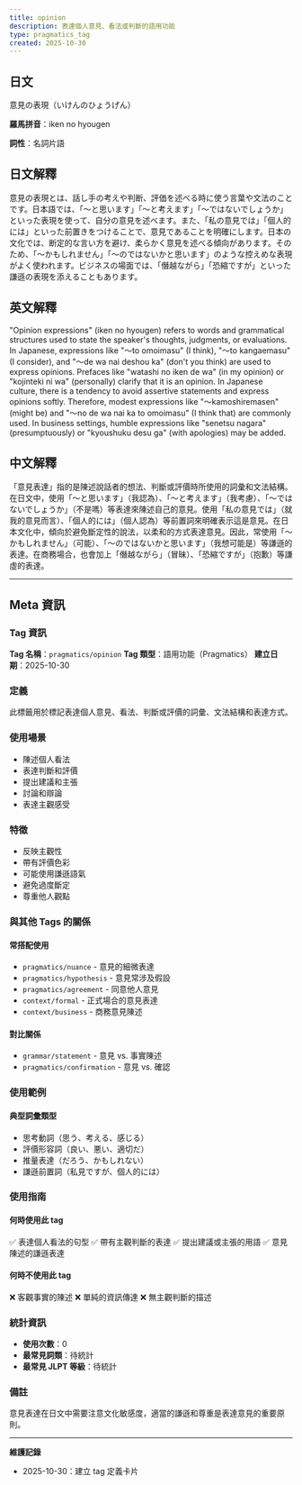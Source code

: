 ```yaml
---
title: opinion
description: 表達個人意見、看法或判斷的語用功能
type: pragmatics_tag
created: 2025-10-30
---
```


## 日文
意見の表現（いけんのひょうげん）

**羅馬拼音**：iken no hyougen

**詞性**：名詞片語

## 日文解釋
意見の表現とは、話し手の考えや判断、評価を述べる時に使う言葉や文法のことです。日本語では、「〜と思います」「〜と考えます」「〜ではないでしょうか」といった表現を使って、自分の意見を述べます。また、「私の意見では」「個人的には」といった前置きをつけることで、意見であることを明確にします。日本の文化では、断定的な言い方を避け、柔らかく意見を述べる傾向があります。そのため、「〜かもしれません」「〜のではないかと思います」のような控えめな表現がよく使われます。ビジネスの場面では、「僭越ながら」「恐縮ですが」といった謙遜の表現を添えることもあります。

## 英文解釋
"Opinion expressions" (iken no hyougen) refers to words and grammatical structures used to state the speaker's thoughts, judgments, or evaluations. In Japanese, expressions like "〜to omoimasu" (I think), "〜to kangaemasu" (I consider), and "〜de wa nai deshou ka" (don't you think) are used to express opinions. Prefaces like "watashi no iken de wa" (in my opinion) or "kojinteki ni wa" (personally) clarify that it is an opinion. In Japanese culture, there is a tendency to avoid assertive statements and express opinions softly. Therefore, modest expressions like "〜kamoshiremasen" (might be) and "〜no de wa nai ka to omoimasu" (I think that) are commonly used. In business settings, humble expressions like "senetsu nagara" (presumptuously) or "kyoushuku desu ga" (with apologies) may be added.

## 中文解釋
「意見表達」指的是陳述說話者的想法、判斷或評價時所使用的詞彙和文法結構。在日文中，使用「〜と思います」（我認為）、「〜と考えます」（我考慮）、「〜ではないでしょうか」（不是嗎）等表達來陳述自己的意見。使用「私の意見では」（就我的意見而言）、「個人的には」（個人認為）等前置詞來明確表示這是意見。在日本文化中，傾向於避免斷定性的說法，以柔和的方式表達意見。因此，常使用「〜かもしれません」（可能）、「〜のではないかと思います」（我想可能是）等謙遜的表達。在商務場合，也會加上「僭越ながら」（冒昧）、「恐縮ですが」（抱歉）等謙虛的表達。

---

## Meta 資訊

### Tag 資訊

**Tag 名稱**：`pragmatics/opinion`
**Tag 類型**：語用功能（Pragmatics）
**建立日期**：2025-10-30

### 定義

此標籤用於標記表達個人意見、看法、判斷或評價的詞彙、文法結構和表達方式。

### 使用場景

- 陳述個人看法
- 表達判斷和評價
- 提出建議和主張
- 討論和辯論
- 表達主觀感受

### 特徵

- 反映主觀性
- 帶有評價色彩
- 可能使用謙遜語氣
- 避免過度斷定
- 尊重他人觀點

### 與其他 Tags 的關係

#### 常搭配使用
- `pragmatics/nuance` - 意見的細微表達
- `pragmatics/hypothesis` - 意見常涉及假設
- `pragmatics/agreement` - 同意他人意見
- `context/formal` - 正式場合的意見表達
- `context/business` - 商務意見陳述

#### 對比關係
- `grammar/statement` - 意見 vs. 事實陳述
- `pragmatics/confirmation` - 意見 vs. 確認

### 使用範例

#### 典型詞彙類型
- 思考動詞（思う、考える、感じる）
- 評價形容詞（良い、悪い、適切だ）
- 推量表達（だろう、かもしれない）
- 謙遜前置詞（私見ですが、個人的には）

### 使用指南

#### 何時使用此 tag
✅ 表達個人看法的句型
✅ 帶有主觀判斷的表達
✅ 提出建議或主張的用語
✅ 意見陳述的謙遜表達

#### 何時不使用此 tag
❌ 客觀事實的陳述
❌ 單純的資訊傳達
❌ 無主觀判斷的描述

### 統計資訊

- **使用次數**：0
- **最常見詞類**：待統計
- **最常見 JLPT 等級**：待統計

### 備註

意見表達在日文中需要注意文化敏感度，適當的謙遜和尊重是表達意見的重要原則。

---

**維護記錄**
- 2025-10-30：建立 tag 定義卡片
